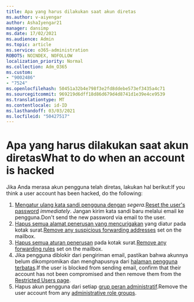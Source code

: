 ```yaml
---
title: Apa yang harus dilakukan saat akun diretas
ms.author: v-aiyengar
author: AshaIyengar21
manager: dansimp
ms.date: 17/02/2021
ms.audience: Admin
ms.topic: article
ms.service: o365-administration
ROBOTS: NOINDEX, NOFOLLOW
localization_priority: Normal
ms.collection: Adm_O365
ms.custom:
- "9002486"
- "7524"
ms.openlocfilehash: 50451a32b4e798f3e2fd8ddebe573ef3435a4c71
ms.sourcegitcommit: 969219d6dff18d86d679d4d8741d1e39e4ce9539
ms.translationtype: MT
ms.contentlocale: id-ID
ms.lasthandoff: 03/03/2021
ms.locfileid: "50427517"
---
```

# <a name="what-to-do-when-an-account-is-hacked"></a><span data-ttu-id="0c36b-102">Apa yang harus dilakukan saat akun diretas</span><span class="sxs-lookup"><span data-stu-id="0c36b-102">What to do when an account is hacked</span></span>

<span data-ttu-id="0c36b-103">Jika Anda merasa akun pengguna telah diretas, lakukan hal berikut:</span><span class="sxs-lookup"><span data-stu-id="0c36b-103">If you think a user account has been hacked, do the following:</span></span>

1. <span data-ttu-id="0c36b-104">[Mengatur ulang kata sandi pengguna dengan](https://go.microsoft.com/fwlink/?linkid=2103704) *segera*.</span><span class="sxs-lookup"><span data-stu-id="0c36b-104">[Reset the user's password](https://go.microsoft.com/fwlink/?linkid=2103704) *immediately*.</span></span> <span data-ttu-id="0c36b-105">Jangan kirim kata sandi baru melalui email ke pengguna.</span><span class="sxs-lookup"><span data-stu-id="0c36b-105">Don't send the new password via email to the user.</span></span>
1. <span data-ttu-id="0c36b-106">[Hapus semua alamat penerusan yang mencurigakan](https://go.microsoft.com/fwlink/?linkid=2103705) yang diatur pada kotak surat.</span><span class="sxs-lookup"><span data-stu-id="0c36b-106">[Remove any suspicious forwarding addresses](https://go.microsoft.com/fwlink/?linkid=2103705) set on the mailbox.</span></span>
1. <span data-ttu-id="0c36b-107">[Hapus semua aturan penerusan](https://go.microsoft.com/fwlink/?linkid=2103706) pada kotak surat.</span><span class="sxs-lookup"><span data-stu-id="0c36b-107">[Remove any forwarding rules](https://go.microsoft.com/fwlink/?linkid=2103706) set on the mailbox.</span></span>
1. <span data-ttu-id="0c36b-108">Jika pengguna diblokir dari pengiriman email, pastikan bahwa akunnya belum dikompromikan dan menghapusnya dari [halaman pengguna terbatas](https://go.microsoft.com/fwlink/?linkid=2103706).</span><span class="sxs-lookup"><span data-stu-id="0c36b-108">If the user is blocked from sending email, confirm that their account has not been compromised and then remove them from the [Restricted Users page](https://go.microsoft.com/fwlink/?linkid=2103706).</span></span>
1. <span data-ttu-id="0c36b-109">Hapus akun pengguna dari setiap [grup peran administratif](https://go.microsoft.com/fwlink/?linkid=2092294).</span><span class="sxs-lookup"><span data-stu-id="0c36b-109">Remove the user account from any [administrative role groups](https://go.microsoft.com/fwlink/?linkid=2092294).</span></span>